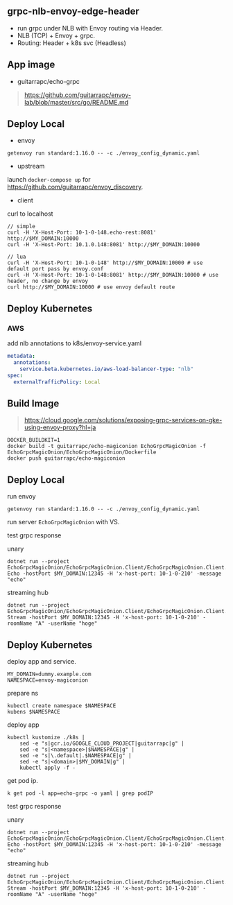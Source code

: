 ## grpc-nlb-envoy-edge-header

* run grpc under NLB with Envoy routing via Header.
* NLB (TCP) + Envoy + grpc.
* Routing: Header + k8s svc (Headless)

## App image

* guitarrapc/echo-grpc

> https://github.com/guitarrapc/envoy-lab/blob/master/src/go/README.md


## Deploy Local

* envoy

```shell
getenvoy run standard:1.16.0 -- -c ./envoy_config_dynamic.yaml
```

* upstream

launch `docker-compose up` for https://github.com/guitarrapc/envoy_discovery.

* client

curl to localhost

```shell
// simple
curl -H 'X-Host-Port: 10-1-0-148.echo-rest:8081' http://$MY_DOMAIN:10000
curl -H 'X-Host-Port: 10.1.0.148:8081' http://$MY_DOMAIN:10000

// lua
curl -H 'X-Host-Port: 10-1-0-148' http://$MY_DOMAIN:10000 # use default port pass by envoy.conf
curl -H 'X-Host-Port: 10-1-0-148:8081' http://$MY_DOMAIN:10000 # use header, no change by envoy
curl http://$MY_DOMAIN:10000 # use envoy default route
```

## Deploy Kubernetes

### AWS

add nlb annotations to k8s/envoy-service.yaml

```yaml
metadata:
  annotations:
    service.beta.kubernetes.io/aws-load-balancer-type: "nlb"
spec:
  externalTrafficPolicy: Local
```

## Build Image

> https://cloud.google.com/solutions/exposing-grpc-services-on-gke-using-envoy-proxy?hl=ja

```shell
DOCKER_BUILDKIT=1
docker build -t guitarrapc/echo-magiconion EchoGrpcMagicOnion -f EchoGrpcMagicOnion/EchoGrpcMagicOnion/Dockerfile
docker push guitarrapc/echo-magiconion
```

## Deploy Local

run envoy

```shell
getenvoy run standard:1.16.0 -- -c ./envoy_config_dynamic.yaml
```

run server `EchoGrpcMagicOnion` with VS.

test grpc response

unary
```shell
dotnet run --project EchoGrpcMagicOnion/EchoGrpcMagicOnion.Client/EchoGrpcMagicOnion.Client.csproj Echo -hostPort $MY_DOMAIN:12345 -H 'x-host-port: 10-1-0-210' -message "echo"
```

streaming hub

```shell
dotnet run --project EchoGrpcMagicOnion/EchoGrpcMagicOnion.Client/EchoGrpcMagicOnion.Client.csproj Stream -hostPort $MY_DOMAIN:12345 -H 'x-host-port: 10-1-0-210' -roomName "A" -userName "hoge"
```


## Deploy Kubernetes

deploy app and service.

```shell
MY_DOMAIN=dummy.example.com
NAMESPACE=envoy-magiconion
```

prepare ns

```shell
kubectl create namespace $NAMESPACE
kubens $NAMESPACE
```

deploy app
```shell
kubectl kustomize ./k8s |
    sed -e "s|gcr.io/GOOGLE_CLOUD_PROJECT|guitarrapc|g" | 
    sed -e "s|<namespace>|$NAMESPACE|g" | 
    sed -e "s|\.default|.$NAMESPACE|g" |
    sed -e "s|<domain>|$MY_DOMAIN|g" | 
    kubectl apply -f -
```

get pod ip.
```shell
k get pod -l app=echo-grpc -o yaml | grep podIP
```

test grpc response

unary
```shell
dotnet run --project EchoGrpcMagicOnion/EchoGrpcMagicOnion.Client/EchoGrpcMagicOnion.Client.csproj Echo -hostPort $MY_DOMAIN:12345 -H 'x-host-port: 10-1-0-210' -message "echo"
```

streaming hub

```shell
dotnet run --project EchoGrpcMagicOnion/EchoGrpcMagicOnion.Client/EchoGrpcMagicOnion.Client.csproj Stream -hostPort $MY_DOMAIN:12345 -H 'x-host-port: 10-1-0-210' -roomName "A" -userName "hoge"
```

